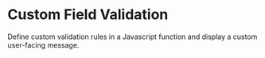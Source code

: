 # Custom Field Validation

Define custom validation rules in a Javascript function and display a custom user-facing message.